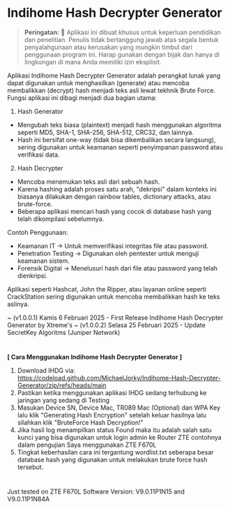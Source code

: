 # Indihome Hash Decrypter Generator

> **Peringatan:** :red_circle: Aplikasi ini dibuat khusus untuk keperluan pendidikan dan penelitian. Penulis tidak bertanggung jawab atas segala bentuk penyalahgunaan atau kerusakan yang mungkin timbul dari penggunaan program ini. Harap gunakan dengan bijak dan hanya di lingkungan di mana Anda memiliki izin eksplisit.

Aplikasi Indihome Hash Decrypter Generator adalah perangkat lunak yang dapat digunakan untuk menghasilkan (generate) atau mencoba membalikkan (decrypt) hash menjadi teks asli lewat tekhnik Brute Force. Fungsi aplikasi ini dibagi menjadi dua bagian utama:

1. Hash Generator
- Mengubah teks biasa (plaintext) menjadi hash menggunakan algoritma seperti MD5, SHA-1, SHA-256, SHA-512, CRC32, dan lainnya.
- Hash ini bersifat one-way (tidak bisa dikembalikan secara langsung), sering digunakan untuk keamanan seperti penyimpanan password atau verifikasi data.

2. Hash Decrypter
- Mencoba menemukan teks asli dari sebuah hash.
- Karena hashing adalah proses satu arah, "dekripsi" dalam konteks ini biasanya dilakukan dengan rainbow tables, dictionary attacks, atau brute-force.
- Beberapa aplikasi mencari hash yang cocok di database hash yang telah dikompilasi sebelumnya.

Contoh Penggunaan:

- Keamanan IT → Untuk memverifikasi integritas file atau password.
- Penetration Testing → Digunakan oleh pentester untuk menguji keamanan sistem.
- Forensik Digital → Menelusuri hash dari file atau password yang telah dienkripsi.

Aplikasi seperti Hashcat, John the Ripper, atau layanan online seperti CrackStation sering digunakan untuk mencoba membalikkan hash ke teks aslinya.

~ (v1.0.0.1) Kamis 6 Februari 2025 - First Release Indihome Hash Decrypter Generator by Xtreme's
~ (v1.0.0.2) Selasa 25 Februari 2025 - Update SecretKey Algoritms (Juniper Network)

#
<b>[ Cara Menggunakan Indihome Hash Decrypter Generator ]</b>

1. Download IHDG via: https://codeload.github.com/MichaelJorky/Indihome-Hash-Decrypter-Generator/zip/refs/heads/main
2. Pastikan ketika menggunakan aplikasi IHDG sedang terhubung ke jaringan yang sedang di Testing
3. Masukan Device SN, Device Mac, TR089 Mac (Optional) dan WPA Key lalu klik "Generating Hash Encryption" setelah keluar hasilnya lalu silahkan klik "BruteForce Hash Decryption!"
4. Jika hasil log menampilkan status Found maka itu adalah salah satu kunci yang bisa digunakan untuk login admin ke Router ZTE contohnya dalam pengujian Saya menggunakan ZTE F670L
5. Tingkat keberhasilan cara ini tergantung wordlist.txt seberapa besar database hash yang digunakan untuk melakukan brute force hash tersebut.

#
Just tested on ZTE F670L Software Version: V9.0.11P1N15 and V9.0.11P1N84A
